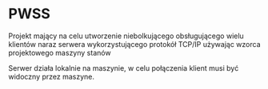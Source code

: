 # PWSS

Projekt mający na celu utworzenie niebolkującego obsługującego wielu klientów naraz serwera wykorzystującego protokół TCP/IP używając wzorca projektowego maszyny stanów

Serwer działa lokalnie na maszynie, w celu połączenia klient musi być widoczny przez maszyne.
